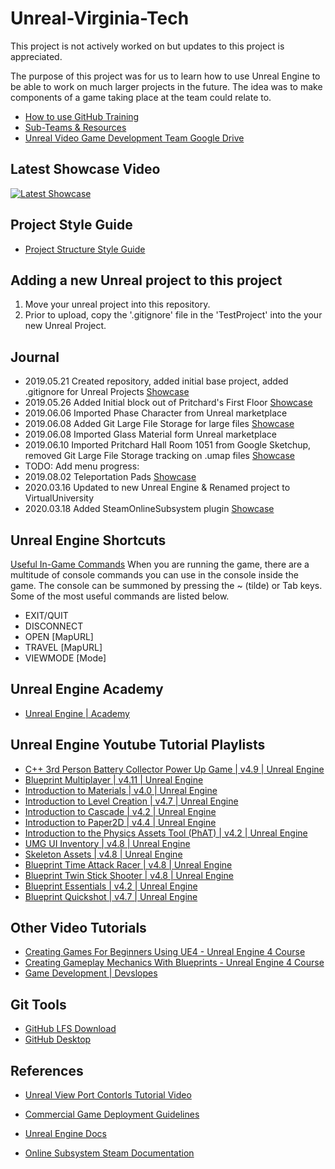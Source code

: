 # Unreal-Virginia-Tech

This project is not actively worked on but updates to this project is appreciated. 

The purpose of this project was for us to learn how to use Unreal Engine to be able to work on much larger projects in the future. The idea was to make components of a game taking place at the team could relate to. 

- [How to use GitHub Training](https://docs.google.com/presentation/d/1ucC6p7QOM7wmoIdBJhs1mHnz4R2gZBaIkAMVmGeYpfc/edit#slide=id.p) 
- [Sub-Teams & Resources](https://docs.google.com/document/d/1PrTLaBFsfSzRGOY6iPN4p8MLBQRYS2CQya-JZ6CoFjk/edit)
- [Unreal Video Game Development Team Google Drive](https://drive.google.com/drive/u/0/folders/1m4OXvMCCb2wTcy4Ulu6xz64hy1G2Joqy)

## Latest Showcase Video

[![Latest Showcase](https://img.youtube.com/vi/YzsnV0vsLko/0.jpg)](https://www.youtube.com/watch?v=YzsnV0vsLko)

## Project Style Guide

- [Project Structure Style Guide](https://github.com/stephensamonte/ue4-style-guide)

## Adding a new Unreal project to this project

1) Move your unreal project into this repository. 
2) Prior to upload, copy the '.gitignore' file in the 'TestProject' into the your new Unreal Project.

## Journal

- 2019.05.21 Created repository, added initial base project, added .gitignore for Unreal Projects [Showcase](https://www.youtube.com/watch?v=-L5TGadxr0c)
- 2019.05.26 Added Initial block out of Pritchard's First Floor [Showcase](https://www.youtube.com/watch?v=YzsnV0vsLko)
- 2019.06.06 Imported Phase Character from Unreal marketplace
- 2019.06.08 Added Git Large File Storage for large files [Showcase](https://www.youtube.com/watch?v=u5w-tVJ-n8k&feature=youtu.be)
- 2019.06.08 Imported Glass Material form Unreal marketplace
- 2019.06.10 Imported Pritchard Hall Room 1051 from Google Sketchup, removed Git Large File Storage tracking on .umap files [Showcase](https://www.youtube.com/watch?v=9hk6NwY2h1E)
- TODO: Add menu progress: 
- 2019.08.02 Teleportation Pads [Showcase](https://www.youtube.com/watch?time_continue=15&v=SYe6l3HMGJc)
- 2020.03.16 Updated to new Unreal Engine & Renamed project to VirtualUniversity
- 2020.03.18 Added SteamOnlineSubsystem plugin [Showcase](https://www.youtube.com/watch?v=g39SJmFOhzk)

## Unreal Engine Shortcuts

[Useful In-Game Commands](https://docs.unrealengine.com/en-US/GettingStarted/RunningUnrealEngine/index.html)
When you are running the game, there are a multitude of console commands you can use in the console inside the game. The console can be summoned by pressing the ~ (tilde) or Tab keys. Some of the most useful commands are listed below.

- EXIT/QUIT
- DISCONNECT
- OPEN [MapURL]
- TRAVEL [MapURL]
- VIEWMODE [Mode]

## Unreal Engine Academy

- [Unreal Engine | Academy](https://www.unrealengine.com/en-US/academy)

## Unreal Engine Youtube Tutorial Playlists

- [C++ 3rd Person Battery Collector Power Up Game | v4.9 | Unreal Engine](https://www.youtube.com/playlist?list=PLZlv_N0_O1gYup-gvJtMsgJqnEB_dGiM4)
- [Blueprint Multiplayer | v4.11 | Unreal Engine](https://www.youtube.com/playlist?list=PLZlv_N0_O1gYqSlbGQVKsRg6fpxWndZqZ)
- [Introduction to Materials | v4.0 | Unreal Engine](https://www.youtube.com/playlist?list=PLZlv_N0_O1gbQjgY0nDwZNYe_N8IcYWS-)
- [Introduction to Level Creation | v4.7 | Unreal Engine](https://www.youtube.com/playlist?list=PLZlv_N0_O1gak1_FoAJVrEGiLIploeF3F)
- [Introduction to Cascade | v4.2 | Unreal Engine](https://www.youtube.com/playlist?list=PLZlv_N0_O1gYDLyB3LVfjYIcbBe8NqR8t)
- [Introduction to Paper2D | v4.4 | Unreal Engine](https://www.youtube.com/playlist?list=PLZlv_N0_O1gauJh60307mE_67jqK42twB)
- [Introduction to the Physics Assets Tool (PhAT) | v4.2 | Unreal Engine](https://www.youtube.com/playlist?list=PLZlv_N0_O1gaHlJrP4F12Px7ceHw3PDq-)
- [UMG UI Inventory | v4.8 | Unreal Engine](https://www.youtube.com/playlist?list=PLZlv_N0_O1gZalvQWYs8sc7RP_-8eSr3i)
- [Skeleton Assets | v4.8 | Unreal Engine](https://www.youtube.com/playlist?list=PLZlv_N0_O1gbwdyIm78w42fZ1t8dDClsI)
- [Blueprint Time Attack Racer | v4.8 | Unreal Engine](https://www.youtube.com/playlist?list=PLZlv_N0_O1gYdhCvvMKGpCF6LCgBz9XeS)
- [Blueprint Twin Stick Shooter | v4.8 | Unreal Engine](https://www.youtube.com/playlist?list=PLZlv_N0_O1gb5sdygbSiEU7hb0eomNLdq)
- [Blueprint Essentials | v4.2 | Unreal Engine](https://www.youtube.com/playlist?list=PLZlv_N0_O1ga2b_ZaJoaR5dLHOFw4-MMl)
- [Blueprint Quickshot | v4.7 | Unreal Engine](https://www.youtube.com/playlist?list=PLZlv_N0_O1gZg3dTMetmsfm_s4lb4-Tg0)

## Other Video Tutorials

- [Creating Games For Beginners Using UE4 - Unreal Engine 4 Course](https://www.youtube.com/playlist?list=PLL0cLF8gjBpqDdMoeid6Vl5roMl6xJQGC)
- [Creating Gameplay Mechanics With Blueprints - Unreal Engine 4 Course](https://www.youtube.com/playlist?list=PLL0cLF8gjBpoojQ7YqsSsxycBe5S3ikkV)
- [Game Development | Devslopes](https://www.youtube.com/playlist?list=PLpZBns8dFbgyk7JbJqDErIxVQvOIc7iOs)

## Git Tools

- [GitHub LFS Download](https://git-lfs.github.com/)
- [GitHub Desktop](https://desktop.github.com)

## References

- [Unreal View Port Contorls Tutorial Video](https://www.youtube.com/watch?v=j2CKS6G3G2k)
- [Commercial Game Deployment Guidelines](https://www.unrealengine.com/en-US/release)

- [Unreal Engine Docs](https://docs.unrealengine.com/en-US/index.html)
- [Online Subsystem Steam Documentation](https://docs.unrealengine.com/en-US/Programming/Online/Steam/index.html)
